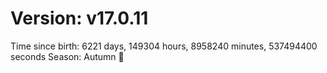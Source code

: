 # Version: v17.0.11
Time since birth: 6221 days, 149304 hours, 8958240 minutes, 537494400 seconds
Season: Autumn 🍁
